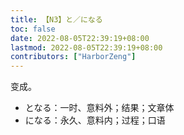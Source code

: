 ```yaml
---
title: 【N3】と／になる
toc: false
date: 2022-08-05T22:39:19+08:00
lastmod: 2022-08-05T22:39:19+08:00
contributors: ["HarborZeng"]
---
```


变成。

- となる：一时、意料外；结果；文章体
- になる：永久、意料内；过程；口语


